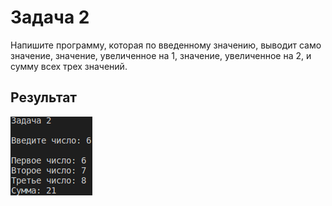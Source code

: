 # Задача 2

Напишите программу, которая по введенному значению, 
выводит само значение, значение, увеличенное на 1, 
значение, увеличенное на 2, и сумму всех трех значений.

## Результат

![](Задача_2.png)